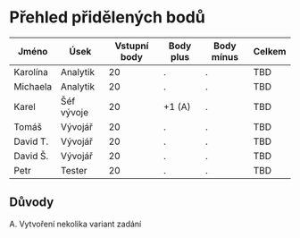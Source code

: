 # Přehled přidělených bodů

| Jméno    | Úsek       | Vstupní body | Body plus | Body mínus | Celkem |
| -------- | ---------- | ------------ | --------- | ---------- | ------ |
| Karolína | Analytik   | 20           | .         | .          | TBD    |
| Michaela | Analytik   | 20           | .         | .          | TBD    |
| Karel    | Šéf vývoje | 20           | +1 (A)    | .          | TBD    |
| Tomáš    | Vývojář    | 20           | .         | .          | TBD    |
| David T. | Vývojář    | 20           | .         | .          | TBD    |
| David Š. | Vývojář    | 20           | .         | .          | TBD    |
| Petr     | Tester     | 20           | .         | .          | TBD    |

## Důvody
A. Vytvoření nekolika variant zadání
